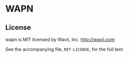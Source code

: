 # WAPN


## License

wapn is MIT licensed by Wavii, Inc. http://wavii.com

See the accompanying file, `MIT-LICENSE`, for the full text.
